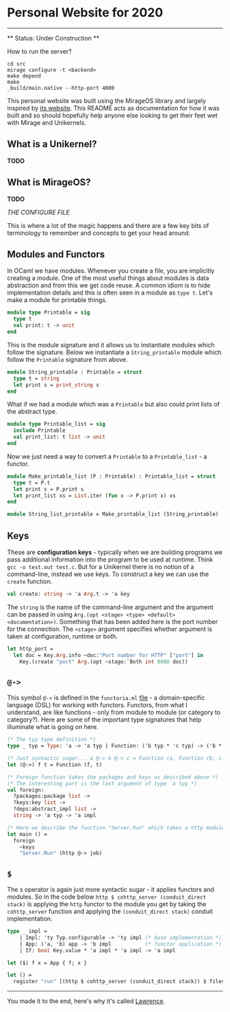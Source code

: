 # Personal Website for 2020
---------------------------

** Status: Under Construction **

How to run the server? 

```
cd src 
mirage configure -t <backend>
make depend 
make 
_build/main.native --http-port 4000
```

This personal website was built using the MirageOS library and largely inspired by [its website](https://mirage.io). This README acts as documentation for how it was built and so should hopefully help anyone else looking to get their feet wet with Mirage and Unikernels. 

What is a Unikernel? 
------
**TODO**

What is MirageOS?
------
**TODO**

*THE CONFIGURE FILE*

This is where a lot of the magic happens and there are a few key bits of terminology to remember and concepts to get your head around. 



Modules and Functors
--------------------

In OCaml we have modules. Whenever you create a file, you are implicitly creating a module. One of the most useful things about modules is data abstraction and from this we get code reuse. A common idiom is to hide implementation details and this is often seen in a module as `type t`. Let's make a module for printable things. 

```ocaml
module type Printable = sig
  type t
  val print: t -> unit
end
```

This is the module signature and it allows us to instantiate modules which follow the signature. Below we instantiate a `String_printable` module which follow the `Printable` signature from above.

```ocaml
module String_printable : Printable = struct 
  type t = string 
  let print s = print_string s
end
```

What if we had a module which was a `Printable` but also could print lists of the abstract type. 

``` ocaml
module type Printable_list = sig
  include Printable 
  val print_list: t list -> unit
end
```

Now we just need a way to convert a `Printable` to a `Printable_list` - a functor. 

```ocaml
module Make_printable_list (P : Printable) : Printable_list = struct 
  type t = P.t
  let print s = P.print s
  let print_list xs = List.iter (fun x -> P.print x) xs
end

module String_list_printable = Make_printable_list (String_printable)
```

Keys 
-----

These are **configuration keys** - typically when we are building programs we pass additional information into the program to be used at runtime. Think `gcc -o test.out test.c`. But for a Unikernel there is no notion of a command-line, instead we use keys. To construct a key we can use the `create` function. 

```ocaml
val create: string -> 'a Arg.t -> 'a key
```

The `string` is the name of the command-line argument and the argument can be passed in using `Arg.(opt <stage> <type> <default> <documentation>)`. Something that has been added here is the port number for the connection. The `<stage>` argument specifies whether argument is taken at configuration, runtime or both. 

```ocaml
let http_port = 
  let doc = Key.Arg.info ~doc:"Port number for HTTP" ["port"] in
    Key.(create "port" Arg.(opt ~stage:`Both int 8080 doc))
```

`@->` 
----

This symbol `@->` is defined in the `functoria.ml` [file](https://github.com/mirage/mirage/blob/master/functoria/lib/functoria.ml) - a domain-specific language (DSL) for working with functors. Functors, from what I understand, are like functions - only from module to module (or category to category?). Here are some of the important type signatures that help illuminate what is going on here. 

```ocaml
(* The typ type definition *)
type _ typ = Type: 'a -> 'a typ | Function: ('b typ * 'c typ) -> ('b * 'c) typ 

(* Just syntactic sugar... a @-> b @-> c = Function (a, Function (b, c)) *)
let (@->) f t = Function (f, t)

(* Foreign function takes the packages and keys as described above *)
(* The interesting part is the last argument of type `a typ *)
val foreign:
  ?packages:package list ->
  ?keys:key list ->
  ?deps:abstract_impl list ->
  string -> 'a typ -> 'a impl

(* Here we describe the function "Server.Run" which takes a http module and gives a job module*)
let main () = 
  foreign 
    ~keys
    "Server.Run" (http @-> job)
```

`$`
----

The `$` operator is again just more syntactic sugar - it applies functors and modules. So in the code below `http $ cohttp_server (conduit_direct stack)` is applying the `http` functor to the module you get by taking the `cohttp_server` function and applying the `(conduit_direct stack)` conduit implementation. 

```ocaml
type _ impl =
    | Impl: 'ty Typ.configurable -> 'ty impl (* base implementation *)
    | App: ('a, 'b) app -> 'b impl           (* functor application *)
    | If: bool Key.value * 'a impl * 'a impl -> 'a impl

let ($) f x = App { f; x }

let () =
  register "run" [(http $ cohttp_server (conduit_direct stack)) $ filesfs]

```

------

You made it to the end, here's why it's called [Lawrence](https://www.youtube.com/watch?v=Ou204dQbKwc). 